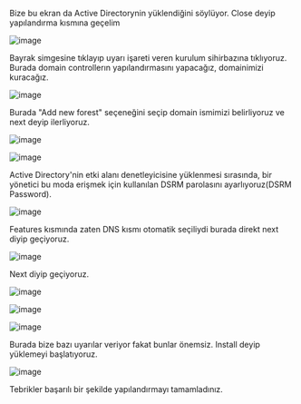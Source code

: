 Bize bu ekran da Active Directorynin yüklendiğini söylüyor. Close deyip yapılandırma kısmına geçelim

![image](https://github.com/ugurcomptech/windows-server/assets/133202238/08a0ef42-097b-4782-9cdd-55075ec1d4de)


Bayrak simgesine tıklayıp uyarı işareti veren kurulum sihirbazına tıklıyoruz. Burada domain controllerın yapılandırmasını yapacağız, domainimizi kuracağız.

![image](https://github.com/ugurcomptech/windows-server/assets/133202238/aae56f3f-b7f6-4c72-91ec-4fa811824af5)


Burada "Add new forest" seçeneğini seçip domain ismimizi belirliyoruz ve next deyip ilerliyoruz.

![image](https://github.com/ugurcomptech/windows-server/assets/133202238/047b278b-afe3-4f0a-8f8b-7653ad0db5e1)

![image](https://github.com/ugurcomptech/windows-server/assets/133202238/7c650dd3-c04e-44eb-ba20-b3d2faa94d54)


Active Directory'nin etki alanı denetleyicisine yüklenmesi sırasında, bir yönetici bu moda erişmek için kullanılan DSRM parolasını ayarlıyoruz(DSRM Password).

![image](https://github.com/ugurcomptech/windows-server/assets/133202238/ff47f0ad-79af-4158-bba4-4c52e8c05c34)

Features kısmında zaten DNS kısmı otomatik seçiliydi burada direkt next diyip geçiyoruz.

![image](https://github.com/ugurcomptech/windows-server/assets/133202238/5fcea47c-d65d-45fe-ba07-f581b3f1ac0c)


Next diyip geçiyoruz.

![image](https://github.com/ugurcomptech/windows-server/assets/133202238/6e35c553-0b5b-42af-9362-dc57bc412759)

![image](https://github.com/ugurcomptech/windows-server/assets/133202238/a2aba148-ca8e-4970-845e-3db75262a4c0)

![image](https://github.com/ugurcomptech/windows-server/assets/133202238/f9055133-4209-42f9-b15b-74d176fc596f)



Burada bize bazı uyarılar veriyor fakat bunlar önemsiz. Install deyip yüklemeyi başlatıyoruz.

![image](https://github.com/ugurcomptech/windows-server/assets/133202238/e7335c89-d2cf-4dd6-8324-e6ae6df68e7b)


Tebrikler başarılı bir şekilde yapılandırmayı tamamladınız.

